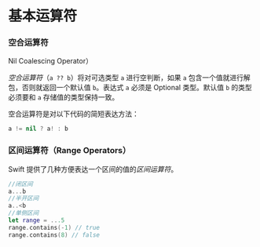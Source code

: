 # 基本运算符

### 空合运算符

Nil Coalescing Operator）

*空合运算符*（`a ?? b`）将对可选类型 `a` 进行空判断，如果 `a` 包含一个值就进行解包，否则就返回一个默认值 `b`。表达式 `a` 必须是 Optional 类型。默认值 `b` 的类型必须要和 `a` 存储值的类型保持一致。

空合运算符是对以下代码的简短表达方法：

```swift
a != nil ? a! : b
```

### 区间运算符（Range Operators）

Swift 提供了几种方便表达一个区间的值的*区间运算符*。

```swift
//闭区间
a...b
//半开区间
a..<b
//单侧区间
let range = ...5
range.contains(-1) // true
range.contains(8) // false
```

